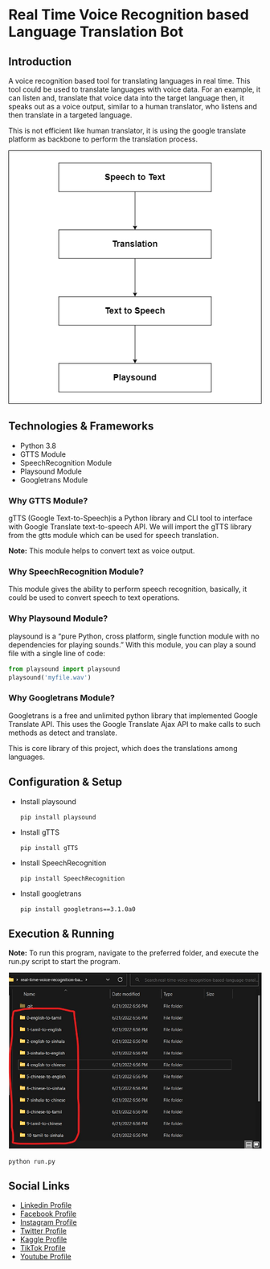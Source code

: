 # Real Time Voice Recognition based Language Translation Bot

## Introduction

 A voice recognition based tool for translating languages in real time. This tool could be used to translate languages with voice data. For an example, it can listen and, translate that voice data into the target language then, it speaks out as a voice output, similar to a human translator, who listens and then translate in a targeted language.  

 This is not efficient like human translator, it is using the google translate platform as backbone to perform the translation process.


![diagram](github-readme-contents/system-architeture.png)

 ## Technologies & Frameworks

 - Python 3.8
 - GTTS Module
 - SpeechRecognition Module
 - Playsound Module
 - Googletrans Module


### Why GTTS Module?

gTTS (Google Text-to-Speech)is a Python library and CLI tool to interface with Google Translate text-to-speech API. We will import the gTTS library from the gtts module which can be used for speech translation.

**Note:** This module helps to convert text as voice output.


### Why SpeechRecognition Module?

This module gives the ability to perform speech recognition, basically, it could be used to convert speech to text operations.

### Why Playsound Module?

playsound is a “pure Python, cross platform, single function module with no dependencies for playing sounds.” With this module, you can play a sound file with a single line of code:

``` python
from playsound import playsound
playsound('myfile.wav')
```

### Why Googletrans Module?

Googletrans is a free and unlimited python library that implemented Google Translate API. This uses the Google Translate Ajax API to make calls to such methods as detect and translate.

This is core library of this project, which does the translations among languages.

## Configuration & Setup

- Install playsound

  ```
  pip install playsound
  ```

- Install gTTS

  ```
  pip install gTTS
  ```

- Install SpeechRecognition

  ```
  pip install SpeechRecognition
  ```


- Install googletrans

  ```
  pip install googletrans==3.1.0a0
  ```


## Execution & Running

**Note:** To run this program, navigate to the preferred folder, and execute the run.py script to start the program.

![diagram](github-readme-contents/folder.jpg)


```
python run.py

```

## Social Links

* [Linkedin Profile](https://www.linkedin.com/in/gunarakulangunaretnam)
* [Facebook Profile](https://www.facebook.com/gunarakulangr.page)
* [Instagram Profile](https://www.instagram.com/gunarakulangunaretnam)
* [Twitter Profile ](https://twitter.com/gunarakulangr)
* [Kaggle Profile](https://www.kaggle.com/gunarakulangr)
* [TikTok Profile](https://www.tiktok.com/@gunarakulangunaretnam)
* [Youtube Profile](https://www.youtube.com/channel/UCMWkED5sabgVZSCKjZuRJXA)
